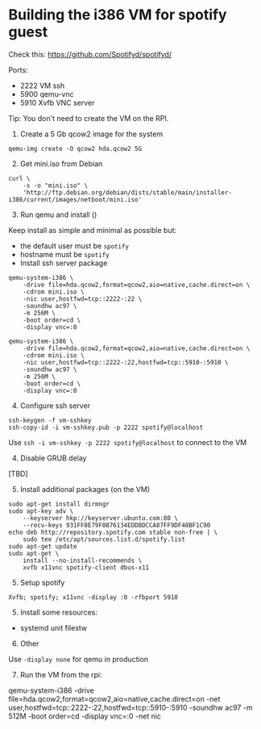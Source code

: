# Building the i386 VM for spotify guest

Check this: https://github.com/Spotifyd/spotifyd/

Ports:
- 2222 VM ssh
- 5900 qemu-vnc
- 5910 Xvfb VNC server

Tip: You don't need to create the VM on the RPI.

1. Create a 5 Gb qcow2 image for the system

`qemu-img create -O qcow2 hda.qcow2 5G`

2. Get mini.iso from Debian

```
curl \
	-s -o "mini.iso" \
	'http://ftp.debian.org/debian/dists/stable/main/installer-i386/current/images/netboot/mini.iso'
```

3. Run qemu and install ()

Keep install as simple and minimal as possible but:
- the default user must be `spotify`
- hostname must be `spotify`
- Install ssh server package

```
qemu-system-i386 \
	-drive file=hda.qcow2,format=qcow2,aio=native,cache.direct=on \
	-cdrom mini.iso \
	-nic user,hostfwd=tcp::2222-:22 \
	-soundhw ac97 \
	-m 256M \
	-boot order=cd \
	-display vnc=:0
```


```
qemu-system-i386 \
	-drive file=hda.qcow2,format=qcow2,aio=native,cache.direct=on \
	-cdrom mini.iso \
	-nic user,hostfwd=tcp::2222-:22,hostfwd=tcp::5910-:5910 \
	-soundhw ac97 \
	-m 256M \
	-boot order=cd \
	-display vnc=:0
```

4. Configure ssh server

```
ssh-keygen -f vm-sshkey
ssh-copy-id -i vm-sshkey.pub -p 2222 spotify@localhost
```

Use `ssh -i vm-sshkey -p 2222 spotify@localhost` to connect to the VM

4. Disable GRUB delay

[TBD]

5. Install additional packages (on the VM)

```
sudo apt-get install dirmngr
sudo apt-key adv \
	--keyserver hkp://keyserver.ubuntu.com:80 \
	--recv-keys 931FF8E79F0876134EDDBDCCA87FF9DF48BF1C90
echo deb http://repository.spotify.com stable non-free | \
	sudo tee /etc/apt/sources.list.d/spotify.list
sudo apt-get update
sudo apt-get \
	install --no-install-recommends \
	xvfb x11vnc spotify-client dbus-x11
```

5. Setup spotify

```
Xvfb; spotify; x11vnc -display :0 -rfbport 5910
```

5. Install some resources:

- systemd unit filestw

6. Other

Use `-display none` for qemu in production


7. Run the VM from the rpi:

qemu-system-i386 -drive file=hda.qcow2,format=qcow2,aio=native,cache.direct=on -net user,hostfwd=tcp::2222-:22,hostfwd=tcp::5910-:5910 -soundhw ac97 -m 512M -boot order=cd -display vnc=:0 -net nic
